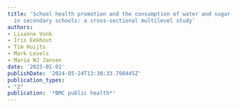 ```yaml
---
title: 'School health promotion and the consumption of water and sugar-sweetened beverages
  in secondary schools: a cross-sectional multilevel study'
authors:
- Lisanne Vonk
- Iris Eekhout
- Tim Huijts
- Mark Levels
- Maria WJ Jansen
date: '2023-01-01'
publishDate: '2024-05-24T13:30:33.798445Z'
publication_types:
- "2"
publication: '*BMC public health*'
---
```

